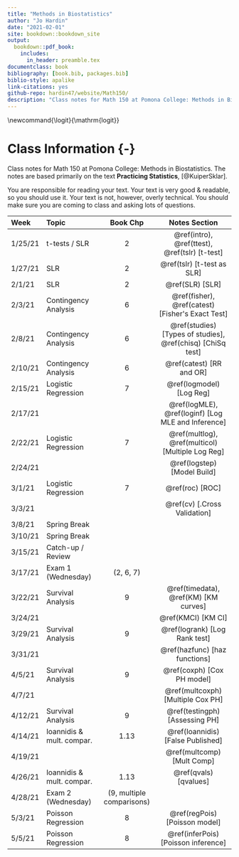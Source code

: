 ```yaml
--- 
title: "Methods in Biostatistics"
author: "Jo Hardin"
date: "2021-02-01"
site: bookdown::bookdown_site
output:
  bookdown::pdf_book:
    includes:
      in_header: preamble.tex
documentclass: book
bibliography: [book.bib, packages.bib]
biblio-style: apalike
link-citations: yes
github-repo: hardin47/website/Math150/
description: "Class notes for Math 150 at Pomona College: Methods in Biostatistics.  The notes are based primarily on the text Practicing Statistics, Kuiper and Sklar"
---
```


\newcommand{\logit}{\mathrm{logit}}

# Class Information {-}

Class notes for Math 150 at Pomona College: Methods in Biostatistics.  The notes are based primarily on the text **Practicing Statistics**, [@KuiperSklar].


You are responsible for reading your text.  Your text is very good & readable, so you should use it.  Your text is not, however, overly technical.  You should make sure you are coming to class and asking lots of questions.













| Week    	| Topic                      	|  Book Chp   	|   Notes Section |
|:---------	|:---------------------------	|:----------------:	|:----------------:	|
| 1/25/21 	| t-tests / SLR  | 2 | \@ref(intro), \@ref(ttest), \@ref(tslr) [t-test] |
| 1/27/21 	| SLR | 2 |  \@ref(tslr) [t-test as SLR]   |
| 2/1/21 	| SLR | 2 | \@ref(SLR) [SLR] |
| 2/3/21  	| Contingency Analysis | 6 | \@ref(fisher), \@ref(catest)   [Fisher's Exact Test] |
| 2/8/21 	| Contingency Analysis | 6 |  \@ref(studies) [Types of studies], \@ref(chisq) [ChiSq test]
| 2/10/21 	| Contingency Analysis | 6 | \@ref(catest) [RR and OR] |
| 2/15/21 	| Logistic Regression | 7 | \@ref(logmodel) [Log Reg] |
| 2/17/21 	| | | \@ref(logMLE), \@ref(loginf) [Log MLE and Inference] |
| 2/22/21 	| Logistic Regression | 7 | \@ref(multlog), \@ref(multicol) [Multiple Log Reg] |
| 2/24/21 	| | | \@ref(logstep) [Model Build] |
| 3/1/21  	| Logistic Regression | 7 | \@ref(roc) [ROC] |
| 3/3/21  	| | | \@ref(cv)   [.Cross Validation] | 
| 3/8/21 	| Spring Break | |
| 3/10/21 	| Spring Break |  	|
| 3/15/21 	| Catch-up / Review | |
| 3/17/21 	| Exam 1 (Wednesday) |  (2, 6, 7) 	|
| 3/22/21 	| Survival Analysis | 9 | \@ref(timedata), \@ref(KM) [KM curves] |
| 3/24/21 	| | | \@ref(KMCI) [KM CI]  |
| 3/29/21  	| Survival Analysis | 9 |  \@ref(logrank)  [Log Rank test]|
| 3/31/21  	| | |  \@ref(hazfunc) [haz functions] |
| 4/5/21  	| Survival Analysis | 9 | \@ref(coxph) [Cox PH model] |
| 4/7/21  	| | | \@ref(multcoxph) [Multiple Cox PH]  |
| 4/12/21 	| Survival Analysis | 9 |  \@ref(testingph) [Assessing PH] |
| 4/14/21 	| Ioannidis & mult. compar. | 1.13 | \@ref(Ioannidis) [False Published]
| 4/19/21 	| |  | \@ref(multcomp) [Mult Comp]
| 4/26/21 	| Ioannidis & mult. compar. | 1.13 | \@ref(qvals) [qvalues]
| 4/28/21 	| Exam 2 (Wednesday) |  (9, multiple comparisons) 	|
| 5/3/21 	| Poisson Regression | 8 | \@ref(regPois) [Poisson model]
| 5/5/21  	| Poisson Regression | 8 | \@ref(inferPois) [Poisson inference]
